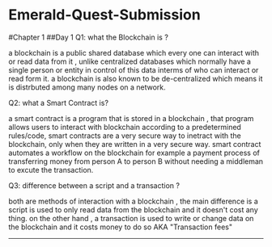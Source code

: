 # Emerald-Quest-Submission
#Chapter 1
##Day 1
Q1: what the Blockchain is ?

a blockchain is a public shared database which every one can interact with or read data from it , unlike centralized databases which normally have a single person or entity in control of this data interms of who can interact or read form it. a blockchain is also known to be de-centralized which means it is distrbuted among many nodes on a network.


Q2: what a Smart Contract is?

a smart contract is a program that is stored in a blockchain , that program allows users to interact with blockchain according to a predetermined rules/code, smart contracts are a very secure way to inetract with the blockchain, only when they are written in a very secure way. smart contract automates a workflow on the blockchain for example a payment process of transferring money from person A to person B without needing a middleman to excute the transaction.

Q3:  difference between a script and a transaction ?

both are methods of interaction with a blockchain , the main difference is a script is used to only read data from the blockchain and it doesn't cost any thing. on the other hand , a transaction is used to write or change data on the blockchain and it costs money to do so AKA "Transaction fees"

********************************************************************************************************************************************************************

